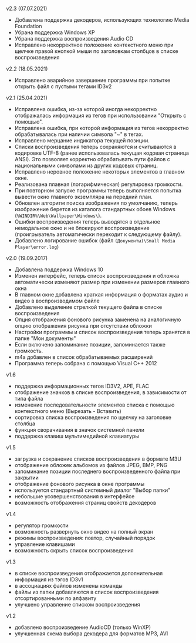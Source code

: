 v2.3 (07.07.2021)
- Добавлена поддержка декодеров, использующих технологию Media Foundation
- Убрана поддержка Windows XP
- Убрана поддержка воспроизведения Audio CD
- Исправлено некорректное положение контекстного меню при щелчке правой кнопкой мыши по заголовкам столбцов в списке воспроизведения

v2.2 (18.05.2021)
- Исправлено аварийное завершение программы при попытке открыть файл с пустыми тегами ID3v2

v2.1 (25.04.2021)
- Исправлена ошибка, из-за которой иногда некорректно отображалась информация из тегов при использовании "Открыть с помощью".
- Исправлена ошибка, при которой информация из тегов некорректно обрабатывалась при наличии символа "~" в тегах.
- Исправлено мерцание индикатора текущей позиции.
- Списки воспроизведения теперь сохраняются и считываются в кодировке UTF-8 (ранее использовалась текущая кодовая страница ANSI). Это позволяет корректно обрабатывать пути файлов с национальными символами из других кодовых страниц.
- Исправлено неровное положение некоторых элементов в главном окне.
- Реализована плавная (логарифмическая) регулировка громкости.
- При повторном запуске программы теперь выполняется попытка вывести окно главного экземпляра на передний план.
- Обновлен алгоритм поиска изображения по умолчанию, теперь изображение берется из каталога стандартных обоев Windows (`%WINDIR%\Web\Wallpaper\Windows\`).
- Ошибки воспроизведения теперь выводятся в отдельное немодальное окно и не блокируют воспроизведение (проигрыватель автоматически переходит к следующему файлу).
- Добавлено логирование ошибок (файл `(Документы)\Small Media Player\error.log`)

v2.0 (19.09.2017)
- Добавлена поддержка Windows 10
- Изменен интерфейс, теперь список воспроизведения и обложка автоматически изменяют размер при изменении размеров главного окна
- В главном окне добавлена краткая информация о форматах аудио и видео в воспроизводимом файле
- Добавлено выделение стрелкой текущего файла в списке воспроизведения
- Опция отображения фонового рисунка заменена на аналогичную опцию отображения рисунка при отсутствии обложки
- Настройки программы и список воспроизведения теперь хранятся в папке "Мои документы"
- Если включено запоминание позиции, запоминается также громкость.
- m4a добавлен в список обрабатываемых расширений
- Программа теперь собрана с помощью Visual C++ 2012

v1.6
- поддержка информационных тегов ID3V2, APE, FLAC
- отображение значков в списке воспроизведения, в зависимости от типа файла
- изменение последовательности элементов списка с помощью контекстного меню (Вырезать - Вставить)
- сортировка списка воспроизведения по щелчку на заголовке столбца
- функция сворачивания в значок системной панели
- поддержка клавиш мультимедийной клавиатуры

v1.5
- загрузка и сохранение списков воспроизведения в формате M3U
- отображение обложек альбомов из файлов JPEG, BMP, PNG
- запоминание позиции последнего воспроизведенного файла при закрытии
- отображение фонового рисунка в окне программы
- используется стандартный системный диалог "Выбор папки"
- небольшие усовершенствования в интерфейсе
- возможность отображения страниц свойств декодеров

v1.4 
- регулятор громкости
- возможность развернуть окно видео на полный экран
- режимы воспроизведения: повтор, случайный порядок
- управление клавишами
- возможность скрыть список воспроизведения

v1.3
- в списке воспроизведения отображается дополнительная информация из тэгов ID3v1
- в ассоциациях файлов изменены команды
- файлы из папки добавляются в список воспроизведения отсортированными по алфавиту
- улучшено управление списком воспроизведения

v1.2
- добавлено воспроизведение AudioCD (только WinXP)
- улучшенная схема выбора декодера для форматов MP3, AVI

